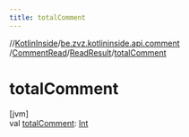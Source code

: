 ```yaml
---
title: totalComment
---
```

//[KotlinInside](../../../../index.html)/[be.zvz.kotlininside.api.comment](../../index.html)
/[CommentRead](../index.html)/[ReadResult](index.html)/[totalComment](total-comment.html)

# totalComment

[jvm]\
val [totalComment](total-comment.html): [Int](https://kotlinlang.org/api/latest/jvm/stdlib/kotlin/-int/index.html)




